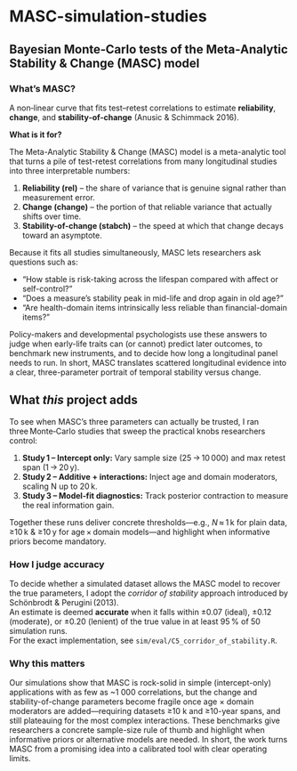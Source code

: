 # MASC-simulation-studies
## Bayesian Monte‑Carlo tests of the Meta‑Analytic Stability & Change (MASC) model


### **What’s MASC?**  
A non‑linear curve that fits test–retest correlations to estimate **reliability**, **change**, and **stability‑of‑change** (Anusic & Schimmack 2016).

**What is it for?**

The Meta-Analytic Stability & Change (MASC) model is a meta-analytic tool that turns a pile of test-retest correlations from many longitudinal studies into three interpretable numbers:

1. **Reliability (rel)** – the share of variance that is genuine signal rather than measurement error.  
2. **Change (change)** – the portion of that reliable variance that actually shifts over time.  
3. **Stability-of-change (stabch)** – the speed at which that change decays toward an asymptote.

Because it fits all studies simultaneously, MASC lets researchers ask questions such as:

- “How stable is risk-taking across the lifespan compared with affect or self-control?”  
- “Does a measure’s stability peak in mid-life and drop again in old age?”  
- “Are health-domain items intrinsically less reliable than financial-domain items?”

Policy-makers and developmental psychologists use these answers to judge when early-life traits can (or cannot) predict later outcomes, to benchmark new instruments, and to decide how long a longitudinal panel needs to run.  In short, MASC translates scattered longitudinal evidence into a clear, three-parameter portrait of temporal stability versus change.


## **What *this* project adds**

To see when MASC’s three parameters can actually be trusted, I ran three Monte‑Carlo studies that sweep the practical knobs researchers control:  
1. **Study 1 – Intercept only:** Vary sample size (25 → 10 000) and max retest span (1 → 20 y).  
2. **Study 2 – Additive + interactions:** Inject age and domain moderators, scaling N up to 20 k.  
3. **Study 3 – Model‑fit diagnostics:** Track posterior contraction to measure the real information gain.  

Together these runs deliver concrete thresholds—e.g., *N* ≈ 1 k for plain data, ≥10 k & ≥10 y for age × domain models—and highlight when informative priors become mandatory.


### How I judge accuracy

To decide whether a simulated dataset allows the MASC model to recover the true parameters, I adopt the *corridor of stability* approach introduced by Schönbrodt & Perugini (2013).  
An estimate is deemed **accurate** when it falls within ±0.07 (ideal), ±0.12 (moderate), or ±0.20 (lenient) of the true value in at least 95 % of 50 simulation runs.  
For the exact implementation, see `sim/eval/C5_corridor_of_stability.R`.

### **Why this matters**

Our simulations show that MASC is rock-solid in simple (intercept-only) applications with as few as ~1 000 correlations, but the change and stability-of-change parameters become fragile once age × domain moderators are added—requiring datasets ≥10 k and ≥10-year spans, and still plateauing for the most complex interactions. These benchmarks give researchers a concrete sample-size rule of thumb and highlight when informative priors or alternative models are needed. In short, the work turns MASC from a promising idea into a calibrated tool with clear operating limits.

